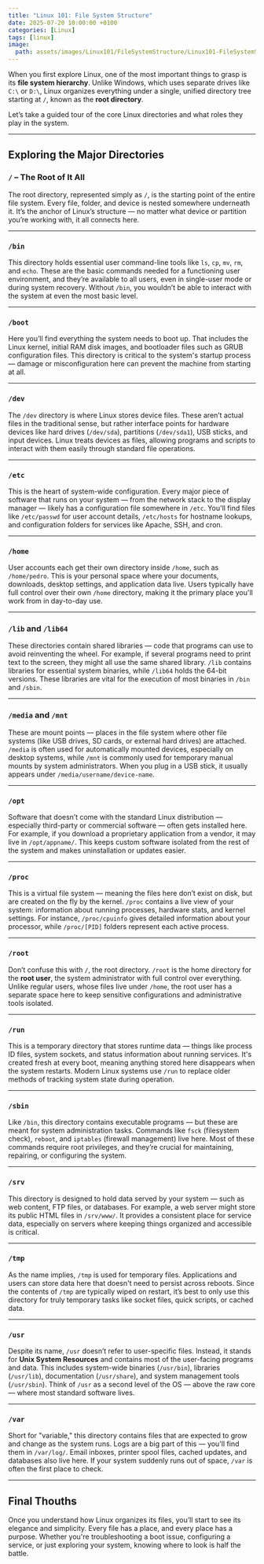 ```yaml
---
title: "Linux 101: File System Structure"
date: 2025-07-20 10:00:00 +0100
categories: [Linux]
tags: [linux]
image: 
  path: assets/images/Linux101/FileSystemStructure/Linux101-FileSystemStructure.png
---
```


When you first explore Linux, one of the most important things to grasp is its **file system hierarchy**. Unlike Windows, which uses separate drives like `C:\` or `D:\`, Linux organizes everything under a single, unified directory tree starting at `/`, known as the **root directory**.

Let’s take a guided tour of the core Linux directories and what roles they play in the system.

---

## Exploring the Major Directories

### `/` – The Root of It All

The root directory, represented simply as `/`, is the starting point of the entire file system. Every file, folder, and device is nested somewhere underneath it. It’s the anchor of Linux’s structure — no matter what device or partition you’re working with, it all connects here.

---

### `/bin`

This directory holds essential user command-line tools like `ls`, `cp`, `mv`, `rm`, and `echo`. These are the basic commands needed for a functioning user environment, and they’re available to all users, even in single-user mode or during system recovery. Without `/bin`, you wouldn’t be able to interact with the system at even the most basic level.

---

### `/boot`

Here you’ll find everything the system needs to boot up. That includes the Linux kernel, initial RAM disk images, and bootloader files such as GRUB configuration files. This directory is critical to the system's startup process — damage or misconfiguration here can prevent the machine from starting at all.

---

### `/dev`

The `/dev` directory is where Linux stores device files. These aren’t actual files in the traditional sense, but rather interface points for hardware devices like hard drives (`/dev/sda`), partitions (`/dev/sda1`), USB sticks, and input devices. Linux treats devices as files, allowing programs and scripts to interact with them easily through standard file operations.

---

### `/etc`

This is the heart of system-wide configuration. Every major piece of software that runs on your system — from the network stack to the display manager — likely has a configuration file somewhere in `/etc`. You'll find files like `/etc/passwd` for user account details, `/etc/hosts` for hostname lookups, and configuration folders for services like Apache, SSH, and cron.

---

### `/home`

User accounts each get their own directory inside `/home`, such as `/home/pedro`. This is your personal space where your documents, downloads, desktop settings, and application data live. Users typically have full control over their own `/home` directory, making it the primary place you'll work from in day-to-day use.

---

### `/lib` and `/lib64`

These directories contain shared libraries — code that programs can use to avoid reinventing the wheel. For example, if several programs need to print text to the screen, they might all use the same shared library. `/lib` contains libraries for essential system binaries, while `/lib64` holds the 64-bit versions. These libraries are vital for the execution of most binaries in `/bin` and `/sbin`.

---

### `/media` and `/mnt`

These are mount points — places in the file system where other file systems (like USB drives, SD cards, or external hard drives) are attached. `/media` is often used for automatically mounted devices, especially on desktop systems, while `/mnt` is commonly used for temporary manual mounts by system administrators. When you plug in a USB stick, it usually appears under `/media/username/device-name`.

---

### `/opt`

Software that doesn’t come with the standard Linux distribution — especially third-party or commercial software — often gets installed here. For example, if you download a proprietary application from a vendor, it may live in `/opt/appname/`. This keeps custom software isolated from the rest of the system and makes uninstallation or updates easier.

---

### `/proc`

This is a virtual file system — meaning the files here don’t exist on disk, but are created on the fly by the kernel. `/proc` contains a live view of your system: information about running processes, hardware stats, and kernel settings. For instance, `/proc/cpuinfo` gives detailed information about your processor, while `/proc/[PID]` folders represent each active process.

---

### `/root`

Don’t confuse this with `/`, the root directory. `/root` is the home directory for the **root user**, the system administrator with full control over everything. Unlike regular users, whose files live under `/home`, the root user has a separate space here to keep sensitive configurations and administrative tools isolated.

---

### `/run`

This is a temporary directory that stores runtime data — things like process ID files, system sockets, and status information about running services. It's created fresh at every boot, meaning anything stored here disappears when the system restarts. Modern Linux systems use `/run` to replace older methods of tracking system state during operation.

---

### `/sbin`

Like `/bin`, this directory contains executable programs — but these are meant for system administration tasks. Commands like `fsck` (filesystem check), `reboot`, and `iptables` (firewall management) live here. Most of these commands require root privileges, and they’re crucial for maintaining, repairing, or configuring the system.

---

### `/srv`

This directory is designed to hold data served by your system — such as web content, FTP files, or databases. For example, a web server might store its public HTML files in `/srv/www/`. It provides a consistent place for service data, especially on servers where keeping things organized and accessible is critical.

---

### `/tmp`

As the name implies, `/tmp` is used for temporary files. Applications and users can store data here that doesn't need to persist across reboots. Since the contents of `/tmp` are typically wiped on restart, it’s best to only use this directory for truly temporary tasks like socket files, quick scripts, or cached data.

---

### `/usr`

Despite its name, `/usr` doesn’t refer to user-specific files. Instead, it stands for **Unix System Resources** and contains most of the user-facing programs and data. This includes system-wide binaries (`/usr/bin`), libraries (`/usr/lib`), documentation (`/usr/share`), and system management tools (`/usr/sbin`). Think of `/usr` as a second level of the OS — above the raw core — where most standard software lives.

---

### `/var`

Short for "variable," this directory contains files that are expected to grow and change as the system runs. Logs are a big part of this — you'll find them in `/var/log/`. Email inboxes, printer spool files, cached updates, and databases also live here. If your system suddenly runs out of space, `/var` is often the first place to check.

---

## Final Thouths

Once you understand how Linux organizes its files, you’ll start to see its elegance and simplicity. Every file has a place, and every place has a purpose. Whether you're troubleshooting a boot issue, configuring a service, or just exploring your system, knowing where to look is half the battle.
